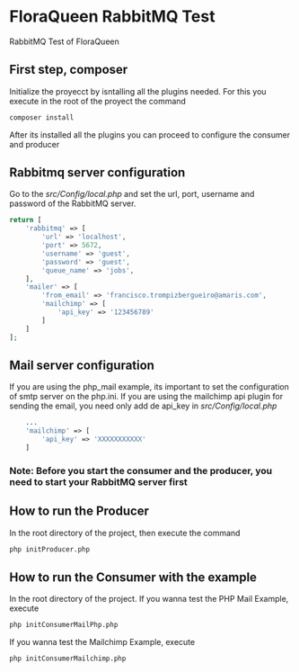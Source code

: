 # FloraQueen RabbitMQ Test

RabbitMQ Test of FloraQueen

## First step, composer

Initialize the proyecct by isntalling all the plugins needed. For this you execute in the root of the proyect the command

```sh
composer install
```
After its installed all the plugins you can proceed to configure the consumer and producer

## Rabbitmq server configuration

Go to the *src/Config/local.php* and set the url, port, username and password of the RabbitMQ server.

```php
return [
    'rabbitmq' => [
        'url' => 'localhost',
        'port' => 5672,
        'username' => 'guest',
        'password' => 'guest',
        'queue_name' => 'jobs',
    ],
    'mailer' => [
        'from_email' => 'francisco.trompizbergueiro@amaris.com',
        'mailchimp' => [
            'api_key' => '123456789'
        ]
    ]
];
```
## Mail server configuration
If you are using the php_mail example, its important to set the configuration of smtp server on the php.ini.
If you are using the mailchimp api plugin for sending the email, you need only add de api_key in *src/Config/local.php* 

```php
    ...
    'mailchimp' => [
        'api_key' => 'XXXXXXXXXXX'
    ]
```

### Note: Before you start the consumer and the producer, you need to start your RabbitMQ server first

## How to run the Producer

In the root directory of the project, then execute the command
```sh
php initProducer.php
```


## How to run the Consumer with the example

In the root directory of the project. If you wanna test the PHP Mail Example, execute
```sh
php initConsumerMailPhp.php
```

If you wanna test the Mailchimp Example, execute
```sh
php initConsumerMailchimp.php
```